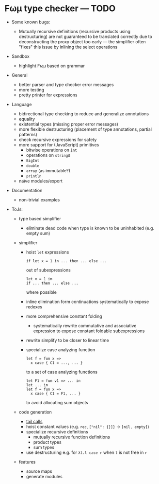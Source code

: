 # Fωμ type checker &mdash; TODO

- Some known bugs:

  - Mutually recursive definitions (recursive products using destructuring) are
    not guaranteed to be translated correctly due to deconstructing the proxy
    object too early &mdash; the simplifier often "fixes" this issue by inlining
    the select operations

- Sandbox
  - highlight Fωμ based on grammar
- General
  - better parser and type checker error messages
  - more testing
  - pretty printer for expressions
- Language
  - bidirectional type checking to reduce and generalize annotations
  - equality
  - existential types (missing proper error messages)
  - more flexible destructuring (placement of type annotations, partial
    patterns)
  - check recursive expressions for safety
  - more support for (JavaScript) primitives
    - bitwise operations on `int`
    - operations on `string`s
    - `BigInt`
    - `double`
    - `array` (as immutable?)
    - `println`
  - naïve modules/export
- Documentation
  - non-trivial examples
- ToJs:

  - type based simplifier
    - eliminate dead code when type is known to be uninhabited (e.g. empty sum)
  - simplifier

    - hoist `let` expressions

      ```
      if let x = 1 in ... then ... else ...
      ```

      out of subexpressions

      ```
      let x = 1 in
      if ... then ... else ...
      ```

      where possible

    - inline elimination form continuations systematically to expose redexes

    - more comprehensive constant folding

      - systematically rewrite commutative and associative expression to expose
        constant foldable subexpressions

    - rewrite simplify to be closer to linear time
    - specialize case analyzing function

      ```
      let f = fun x =>
        x case { C1 = ..., ... }
      ```

      to a set of case analyzing functions

      ```
      let F1 = fun v1 => ... in
      let ... in
      let f = fun x =>
        x case { C1 = F1, ... }
      ```

      to avoid allocating sum objects

  - code generation
    - [tail calls](https://stackoverflow.com/a/54721813)
    - hoist constant values (e.g. `rec`, `["nil": {}]}` -> `[nil, empty]`)
    - specialize recursive definitions
      - mutually recursive function definitions
      - product types
      - sum types
    - use destructuring e.g. for `λl.l case r` when `l` is not free in `r`
  - features
    - source maps
    - generate modules
